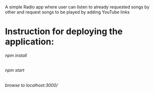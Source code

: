 A simple Radio app where user can listen to already requested songs by other and request songs to be played by adding YouTube links

Instruction for deploying the application:
=======
###### npm install
###### npm start
###### browse to localhost:3000/
